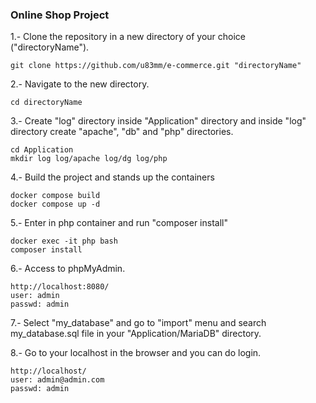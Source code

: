 ### Online Shop Project
1.- Clone the repository in a new directory of your choice ("directoryName").
```
git clone https://github.com/u83mm/e-commerce.git "directoryName"
```

2.- Navigate to the new directory.
```
cd directoryName
```
3.- Create "log" directory inside "Application" directory and inside "log" directory create "apache", "db" and "php" directories.
```
cd Application
mkdir log log/apache log/dg log/php
```
4.- Build the project and stands up the containers
```
docker compose build
docker compose up -d
```
5.- Enter in php container and run "composer install"
```
docker exec -it php bash
composer install
```
6.- Access to phpMyAdmin.
```
http://localhost:8080/
user: admin
passwd: admin
```
7.- Select "my_database" and go to "import" menu and search my_database.sql file in your "Application/MariaDB" directory.

8.- Go to your localhost in the browser and you can do login.
```
http://localhost/
user: admin@admin.com
passwd: admin
```

